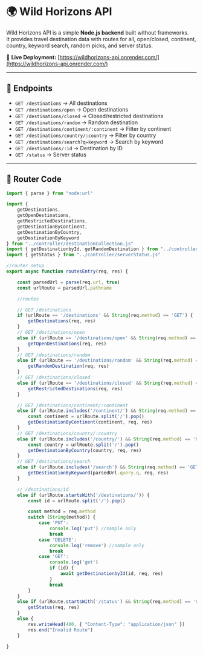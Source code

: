 # 🌍 Wild Horizons API

Wild Horizons API is a simple **Node.js backend** built without frameworks.  
It provides travel destination data with routes for all, open/closed, continent, country, keyword search, random picks, and server status.  

🚀 **Live Deployment:** [https://wildhorizons-api.onrender.com/](https://wildhorizons-api.onrender.com/)

---

## 📌 Endpoints
- `GET /destinations` → All destinations  
- `GET /destinations/open` → Open destinations  
- `GET /destinations/closed` → Closed/restricted destinations  
- `GET /destinations/random` → Random destination  
- `GET /destinations/continent/:continent` → Filter by continent  
- `GET /destinations/country/:country` → Filter by country  
- `GET /destinations/search?q=keyword` → Search by keyword  
- `GET /destinations/:id` → Destination by ID  
- `GET /status` → Server status  

---

## 📂 Router Code
```js
import { parse } from "node:url"

import {
    getDestinations,
    getOpenDestinations,
    getRestrictedDestinations,
    getDestinationByContinent,
    getDestinationByCountry,
    getDestinationByKeyword
} from "../controller/destinationCollection.js"
import { getDestinationbyId, getRandomDestination } from "../controller/destinationItem.js"
import { getStatus } from "../controller/serverStatus.js"

//router setup
export async function routesEntry(req, res) {

    const parsedUrl = parse(req.url, true)
    const urlRoute = parsedUrl.pathname

    //routes

    // GET /destinations
    if (urlRoute == '/destinations' && String(req.method) == 'GET') {
        getDestinations(req, res)
    }
    // GET /destinations/open
    else if (urlRoute == '/destinations/open' && String(req.method) == 'GET') {
        getOpenDestinations(req, res)
    }
    // GET /destinations/random
    else if (urlRoute == '/destinations/random' && String(req.method) == 'GET') {
        getRandomDestination(req, res)
    }
    // GET /destinations/closed
    else if (urlRoute == '/destinations/closed' && String(req.method) == 'GET') {
        getRestrictedDestinations(req, res)
    }

    // GET /destinations/continent/:continent
    else if (urlRoute.includes('/continent/') && String(req.method) == 'GET') {
        const continent = urlRoute.split('/').pop()
        getDestinationByContinent(continent, req, res)
    }
    // GET /destinations/country/:country
    else if (urlRoute.includes('/country/') && String(req.method) == 'GET') {
        const country = urlRoute.split('/').pop()
        getDestinationByCountry(country, req, res)
    }
    // GET /destinations/search
    else if (urlRoute.includes('/search') && String(req.method) == 'GET') {
        getDestinationByKeyword(parsedUrl.query.q, req, res)
    }

    // /destinations/id
    else if (urlRoute.startsWith('/destinations/')) {
        const id = urlRoute.split('/').pop()

        const method = req.method
        switch (String(method)) {
            case 'PUT':
                console.log('put') //sample only
                break
            case 'DELETE':
                console.log('remove') //sample only
                break
            case 'GET':
                console.log('get')
                if (id) {
                    await getDestinationbyId(id, req, res)
                }
                break
        }
    }
    else if (urlRoute.startsWith('/status') && String(req.method) == 'GET') {
        getStatus(req, res)
    }
    else {
        res.writeHead(400, { "Content-Type": "application/json" })
        res.end("Invalid Route")
    }

}
